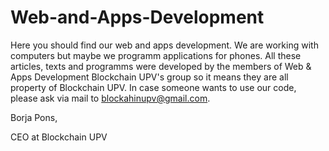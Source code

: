 # Web-and-Apps-Development
Here you should find our web and apps development. We are working with computers but maybe we programm applications for phones. All these articles, texts and programms were developed by the members of Web & Apps Development Blockchain UPV's group so it means they are all property of Blockchain UPV. In case someone wants to use our code, please ask via mail to blockahinupv@gmail.com.

Borja Pons,

CEO at Blockchain UPV
